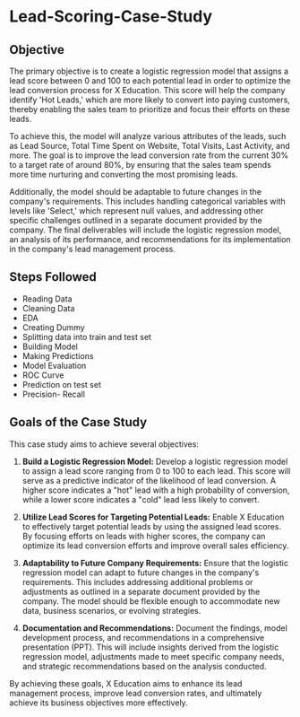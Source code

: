 # Lead-Scoring-Case-Study

## Objective

The primary objective is to create a logistic regression model that assigns a lead score between 0 and 100 to each potential lead in order to optimize the lead conversion process for X Education. This score will help the company identify 'Hot Leads,' which are more likely to convert into paying customers, thereby enabling the sales team to prioritize and focus their efforts on these leads.

To achieve this, the model will analyze various attributes of the leads, such as Lead Source, Total Time Spent on Website, Total Visits, Last Activity, and more. The goal is to improve the lead conversion rate from the current 30% to a target rate of around 80%, by ensuring that the sales team spends more time nurturing and converting the most promising leads.

Additionally, the model should be adaptable to future changes in the company's requirements. This includes handling categorical variables with levels like 'Select,' which represent null values, and addressing other specific challenges outlined in a separate document provided by the company. The final deliverables will include the logistic regression model, an analysis of its performance, and recommendations for its implementation in the company's lead management process.

## Steps Followed
- Reading Data
- Cleaning Data
- EDA
- Creating Dummy
- Splitting data into train and test set
- Building Model
- Making Predictions
- Model Evaluation
- ROC Curve
- Prediction on test set
- Precision- Recall

## Goals of the Case Study

This case study aims to achieve several objectives:

1. <b>Build a Logistic Regression Model:</b>
Develop a logistic regression model to assign a lead score ranging from 0 to 100 to each lead. This score will serve as a predictive indicator of the likelihood of lead conversion. A higher score indicates a "hot" lead with a high probability of conversion, while a lower score indicates a "cold" lead less likely to convert.

2. <b>Utilize Lead Scores for Targeting Potential Leads:</b>
Enable X Education to effectively target potential leads by using the assigned lead scores. By focusing efforts on leads with higher scores, the company can optimize its lead conversion efforts and improve overall sales efficiency.

3. <b>Adaptability to Future Company Requirements:</b>
Ensure that the logistic regression model can adapt to future changes in the company's requirements. This includes addressing additional problems or adjustments as outlined in a separate document provided by the company. The model should be flexible enough to accommodate new data, business scenarios, or evolving strategies.

4. <b>Documentation and Recommendations:</b>
Document the findings, model development process, and recommendations in a comprehensive presentation (PPT). This will include insights derived from the logistic regression model, adjustments made to meet specific company needs, and strategic recommendations based on the analysis conducted.

By achieving these goals, X Education aims to enhance its lead management process, improve lead conversion rates, and ultimately achieve its business objectives more effectively.
